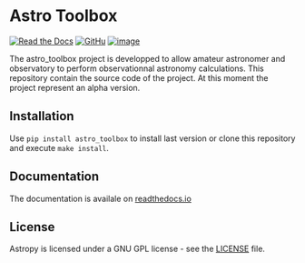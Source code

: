 # Astro Toolbox

[![Read the Docs](https://img.shields.io/readthedocs/astro_toolbox)](https://astro-toolbox.readthedocs.io/en/latest/) [![GitHu](https://img.shields.io/github/license/rloustalet/astro_toolbox?color=green)](https://en.wikipedia.org/wiki/GNU_General_Public_License) [![image](https://img.shields.io/badge/code_style-pep8-blue)](https://www.python.org/dev/peps/pep-0008/)

The astro_toolbox project is developped to allow amateur astronomer and observatory to perform observationnal astronomy calculations. This repository contain the source code of the project. At this moment the project represent an alpha version.  

## Installation

Use `pip install astro_toolbox` to install last version or clone this repository and execute `make install`.

## Documentation

The documentation is availale on [readthedocs.io](https://astro-toolbox.readthedocs.io/en/latest/)

## License

Astropy is licensed under a GNU GPL license - see the [LICENSE](https://github.com/rloustalet/astro_toolbox/blob/main/LICENSE) file.
